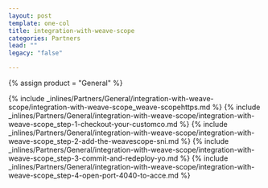```yaml
---
layout: post
template: one-col
title: integration-with-weave-scope
categories: Partners
lead: ""
legacy: "false"

---
```

{% assign product = "General" %}

{% include _inlines/Partners/General/integration-with-weave-scope/integration-with-weave-scope_weave-scopehttps.md %}
{% include _inlines/Partners/General/integration-with-weave-scope/integration-with-weave-scope_step-1-checkout-your-customco.md %}
{% include _inlines/Partners/General/integration-with-weave-scope/integration-with-weave-scope_step-2-add-the-weavescope-sni.md %}
{% include _inlines/Partners/General/integration-with-weave-scope/integration-with-weave-scope_step-3-commit-and-redeploy-yo.md %}
{% include _inlines/Partners/General/integration-with-weave-scope/integration-with-weave-scope_step-4-open-port-4040-to-acce.md %}
